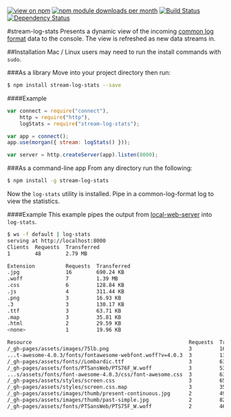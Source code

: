 [![view on npm](http://img.shields.io/npm/v/stream-log-stats.svg)](https://www.npmjs.org/package/stream-log-stats)
[![npm module downloads per month](http://img.shields.io/npm/dm/stream-log-stats.svg)](https://www.npmjs.org/package/stream-log-stats)
[![Build Status](https://travis-ci.org/75lb/stream-log-stats.svg?branch=master)](https://travis-ci.org/75lb/stream-log-stats)
[![Dependency Status](https://david-dm.org/75lb/stream-log-stats.svg)](https://david-dm.org/75lb/stream-log-stats)

#stream-log-stats
Presents a dynamic view of the incoming [common log format](http://en.wikipedia.org/wiki/Common_Log_Format) data to the console. The view is refreshed as new data streams in. 

##Installation
Mac / Linux users may need to run the install commands with `sudo`.

###As a library 
Move into your project directory then run: 
```sh
$ npm install stream-log-stats --save
```

####Example
```js
var connect = require("connect"),
    http = require("http"),
    logStats = require("stream-log-stats");

var app = connect();
app.use(morgan({ stream: logStats() }));

var server = http.createServer(app).listen(8000);
```

###As a command-line app
From any directory run the following:
```sh
$ npm install -g stream-log-stats
```

Now the `log-stats` utility is installed. Pipe in a common-log-format log to view the statistics. 

####Example
This example pipes the output from [local-web-server](https://www.npmjs.org/package/local-web-server) into `log-stats`.
```sh
$ ws -f default | log-stats
serving at http://localhost:8000
Clients  Requests  Transferred
1        48        2.79 MB

Extension          Requests  Transferred
.jpg               16        690.24 KB
.woff              7         1.39 MB
.css               6         128.84 KB
.js                4         311.44 KB
.png               3         16.93 KB
.3                 3         130.17 KB
.ttf               3         63.71 KB
.map               3         35.81 KB
.html              2         29.59 KB
<none>             1         19.96 KB

Resource                                                   Requests  Transferred
/_gh-pages/assets/images/75lb.png                          3         16.93 KB
...t-awesome-4.0.3/fonts/fontawesome-webfont.woff?v=4.0.3  3         130.17 KB
/_gh-pages/assets/fonts//Lombardic.ttf                     3         63.71 KB
/_gh-pages/assets/fonts/PTSansWeb/PTS76F_W.woff            3         535.03 KB
...s/assets/fonts/font-awesome-4.0.3/css/font-awesome.css  3         63.45 KB
/_gh-pages/assets/styles/screen.css                        3         65.39 KB
/_gh-pages/assets/styles/screen.css.map                    3         35.81 KB
/_gh-pages/assets/images/thumb/present-continuous.jpg      2         49.53 KB
/_gh-pages/assets/images/thumb/past-simple.jpg             2         82.27 KB
/_gh-pages/assets/fonts/PTSansWeb/PTS75F_W.woff            2         465.52 KB
```
